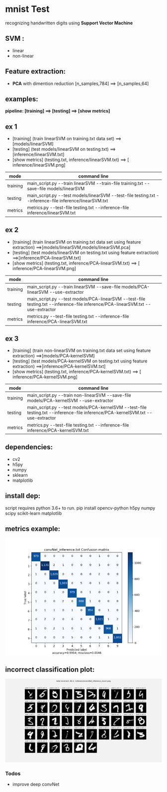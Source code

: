# mnist Test
recognizing handwritten digits using **Support Vector Machine** 

## SVM :
- linear
- non-linear

## Feature extraction:
- **PCA** with dimention reduction [n_samples,784] ==> [n_samples,64]


## examples:
**pipeline: [training] ==> [testing] ==> [show metrics]**
## ex 1 
- [training] (train linearSVM on training.txt data set) ==>[models/linearSVM] 
- [testing] (test models/linearSVM on testing.txt) ==>[inference/linearSVM.txt]  
- [show metrics] (testing.txt, inference/linearSVM.txt) ==> [ inference/linearSVM.png]

| mode | command line |
| ---- | ------ |
| training|main_script.py --train linearSVM --train-file training.txt --save-file models/linearSVM |
|testing|main_script.py --test models/linearSVM --test-file testing.txt --inference-file inference/linearSVM.txt|
|metrics| metrics.py --test-file testing.txt --inference-file inference/linearSVM.txt|

## ex 2
- [training] (train  linearSVM on training.txt data set using feature extraction) ==>[models/linearSVM,models/linearSVM.pca] 
- [testing] (test models/linearSVM on testing.txt using feature extraction) ==>[inference/PCA-linearSVM.txt]  
- [show metrics] (testing.txt, inference/PCA-linearSVM.txt) ==> [ inference/PCA-linearSVM.png]

| mode | command line |
| ---- | ------ |
| training|main_script.py --train linearSVM  --save-file models/PCA-linearSVM --use-extractor|
|testing|main_script.py --test models/PCA-linearSVM --test-file testing.txt --inference-file inference/PCA-linearSVM.txt --use-extractor|
|metrics|metrics.py --test-file testing.txt --inference-file inference/PCA-linearSVM.txt|

## ex 3 
- [training] (train non-linearSVM on training.txt data set using feature extraction) ==>[models/PCA-kernelSVM] 
- [testing] (test models/PCA-kernelSVM on testing.txt using feature extraction) ==>[inference/PCA-kernelSVM.txt]  
- [show metrics] (testing.txt, inference/PCA-kernelSVM.txt) ==> [ inference/PCA-kernelSVM.png]

| mode | command line |
| ---- | ------ | 
| training|main_script.py --train non-linearSVM --save-file models/PCA-kernelSVM --use-extractor|
|testing|main_script.py --test models/PCA-kernelSVM --test-file testing.txt --inference-file inference/PCA-kernelSVM.txt --use-extractor|
|metrics|metrics.py --test-file testing.txt --inference-file inference/PCA-kernelSVM.txt|

## dependencies:
- cv2
- h5py
- numpy
- sklearn
- matplotlib

## install dep:
script requires python 3.6+ to run.
pip install opencv-python h5py numpy scipy scikit-learn matplotlib

## metrics example:
![Confusion matrix example](https://raw.githubusercontent.com/F0ra/mnistTest/master/inference/convNet_inference.png)

## incorrect classification plot:
![Incorrect classification](https://raw.githubusercontent.com/F0ra/mnistTest/master/inference/convNet_inference_incorr.png)

### Todos
 - improve deep convNet 
